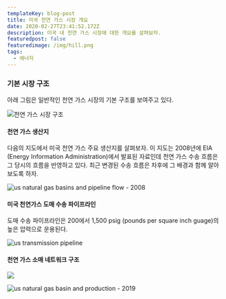 ```yaml
---
templateKey: blog-post
title: 미국 천연 가스 시장 개요
date: 2020-02-27T23:41:52.172Z
description: 미국 내 천연 가스 시장에 대한 개요를 살펴보자.
featuredpost: false
featuredimage: /img/hill.png
tags:
  - 에너지
---
```

### **기본 시장 구조**

아래 그림은 일반적인 천연 가스 시장의 기본 구조를 보여주고 있다.

![천연 가스 시장 구조](/img/us-gas-market-structure.png "천연 가스 시장 구조")



#### 천연 가스 생산지 

다음의 지도에서 미국 천연 가스 주요 생산지를 살펴보자. 이 지도는 2008년에 EIA (Energy Information Administration)에서 발표된 자료인데 천연 가스 수송 흐름은 그 당시의 흐름을 반영하고 있다. 최근 변경된 수송 흐름은 차후에 그 배경과 함께 알아 보도록 하자.

![us natural gas basins and pipeline flow - 2008](/img/us_ng_basin_pipe.png "미국 천연 가스 생산지와 수송 흐름 (2008년)")



#### 미국 천연가스 도매 수송 파이프라인

도매 수송 파이프라인은 200에서 1,500 psig (pounds per square inch guage)의 높은 압력으로 운용된다.



![us transmission pipeline](/img/ngpipelines_map.jpg "us transmission pipeline")



#### 천연 가스 소매 네트워크 구조 

![](/img/ng-distribution-structure.png)







![us natural gas basin and production - 2019](/img/us_ng_basin_production.png "미국 천연 가스 생산지와 생산량 (2019년)")
